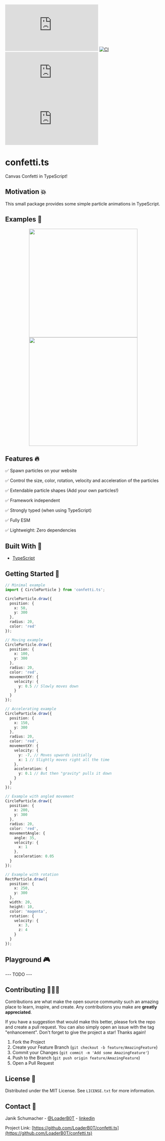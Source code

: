 [![npm](https://img.shields.io/npm/v/confetti.ts?color=%2300d26a&style=for-the-badge)](https://www.npmjs.com/package/confetti.ts)
[![CI](https://img.shields.io/github/actions/workflow/status/LoaderB0T/confetti.ts/build.yml?branch=main&style=for-the-badge)](https://github.com/LoaderB0T/confetti.ts/actions/workflows/build.yml)
[![Sonar Quality Gate](https://img.shields.io/sonar/quality_gate/LoaderB0T_confetti.ts?server=https%3A%2F%2Fsonarcloud.io&style=for-the-badge)](https://sonarcloud.io/summary/new_code?id=LoaderB0T_confetti.ts)
[![bundle size](https://img.shields.io/bundlephobia/minzip/confetti.ts?color=%23FF006F&label=Bundle%20Size&style=for-the-badge)](https://bundlephobia.com/package/confetti.ts)

# confetti.ts

Canvas Confetti in TypeScript!

## Motivation 💥

This small package provides some simple particle animations in TypeScript.

## Examples 🧮

<p align="center">
  <img src="readme/example.gif" height="350">
  <img src="readme/example2.gif" height="350">
</p>

## Features 🔥

✅ Spawn particles on your website

✅ Control the size, color, rotation, velocity and acceleration of the particles

✅ Extendable particle shapes (Add your own particles!)

✅ Framework independent

✅ Strongly typed (when using TypeScript)

✅ Fully ESM

✅ Lightweight: Zero dependencies

## Built With 🔧

- [TypeScript](https://www.typescriptlang.org/)

## Getting Started 🚀

```typescript
// Minimal example
import { CircleParticle } from 'confetti.ts';

CircleParticle.draw({
  position: {
    x: 50,
    y: 300
  },
  radius: 20,
  color: 'red'
});

// Moving example
CircleParticle.draw({
  position: {
    x: 100,
    y: 300
  },
  radius: 20,
  color: 'red',
  movementXY: {
    velocity: {
      y: 0.5 // Slowly moves down
    }
  }
});

// Accelerating example
CircleParticle.draw({
  position: {
    x: 150,
    y: 300
  },
  radius: 20,
  color: 'red',
  movementXY: {
    velocity: {
      y: -7, // Moves upwards initially
      x: 1 // Slightly moves right all the time
    },
    acceleration: {
      y: 0.1 // But then "gravity" pulls it down
    }
  }
});

// Example with angled movement
CircleParticle.draw({
  position: {
    x: 200,
    y: 300
  },
  radius: 20,
  color: 'red',
  movementAngle: {
    angle: 35,
    velocity: {
      x: 1
    },
    acceleration: 0.05
  }
});

// Example with rotation
RectParticle.draw({
  position: {
    x: 250,
    y: 300
  },
  width: 20,
  height: 10,
  color: 'magenta',
  rotation: {
    velocity: {
      x: 3,
      z: 4
    }
  }
});
```

## Playground 🎮

--- TODO ---

## Contributing 🧑🏻‍💻

Contributions are what make the open source community such an amazing place to learn, inspire, and create. Any contributions you make are **greatly appreciated**.

If you have a suggestion that would make this better, please fork the repo and create a pull request. You can also simply open an issue with the tag "enhancement".
Don't forget to give the project a star! Thanks again!

1. Fork the Project
2. Create your Feature Branch (`git checkout -b feature/AmazingFeature`)
3. Commit your Changes (`git commit -m 'Add some AmazingFeature'`)
4. Push to the Branch (`git push origin feature/AmazingFeature`)
5. Open a Pull Request

## License 🔑

Distributed under the MIT License. See `LICENSE.txt` for more information.

## Contact 📧

Janik Schumacher - [@LoaderB0T](https://twitter.com/LoaderB0T) - [linkedin](https://www.linkedin.com/in/janikschumacher/)

Project Link: [https://github.com/LoaderB0T/confetti.ts](https://github.com/LoaderB0T/confetti.ts)
